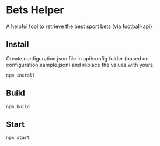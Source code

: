 # Bets Helper

A helpful tool to retrieve the best sport bets (via football-api)

## Install

Create configuration.json file in api/config folder (based on configuration.sample.json) and replace the values with yours.

```
npm install
```

## Build

```
npm build
```

## Start

```
npm start
```
